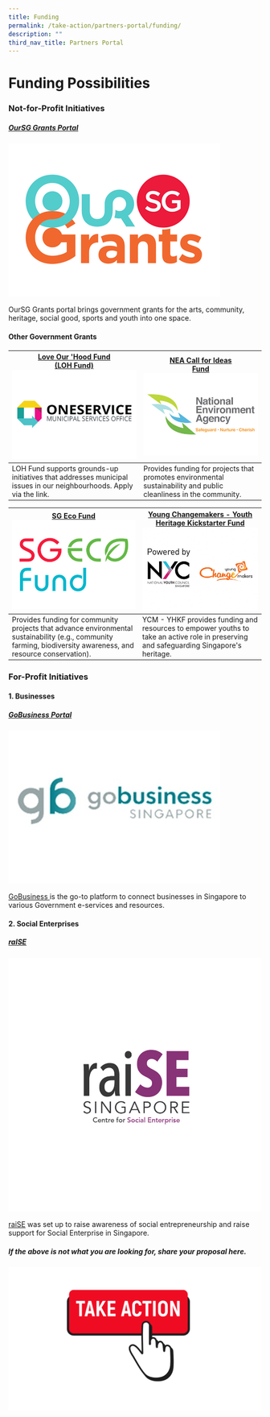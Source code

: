 ```yaml
---
title: Funding
permalink: /take-action/partners-portal/funding/
description: ""
third_nav_title: Partners Portal
---
```

# Funding Possibilities


### Not-for-Profit Initiatives 

##### [OurSG Grants Portal](https://oursggrants.gov.sg)

[![](/images/oursggrants_logo.png)](https://oursggrants.gov.sg)

OurSG Grants portal brings government grants for the arts, community, heritage, social good, sports and youth into one space. 

#### Other Government Grants

| [Love Our 'Hood Fund <br>(LOH Fund)](https://go.gov.sg/fund-application)![](/images/Opportunities/mso-logo_422x304.jpg)| [NEA Call for Ideas <br>Fund](https://www.nea.gov.sg/programmes-grants/grants-and-awards/call-for-ideas-fund) ![](/images/Opportunities/nea-logo_422x304.jpg) |
| -------- | -------- | 
|LOH Fund supports grounds-up initiatives that addresses municipal issues in our neighbourhoods. Apply via the link. | Provides funding for projects that promotes environmental sustainability and public cleanliness in the community. | 

| [SG Eco Fund](https://www.mse.gov.sg/sgecofund) ![](/images/Opportunities/sg-eco-fund_422x304.jpg) | [Young Changemakers - Youth Heritage Kickstarter Fund](https://www.nyc.gov.sg/programmes-grants/young-changemakers) ![](/images/Opportunities/nyc-ycm-logo-(422x304).jpg) |
| -------- | -------- | 
|Provides funding for community projects that advance environmental sustainability (e.g., community farming, biodiversity awareness, and resource conservation). | YCM - YHKF provides funding and resources to empower youths to take an active role in preserving and safeguarding Singapore's heritage. | 

### For-Profit Initiatives 

#### 1. Businesses

##### [GoBusiness Portal](https://gobusiness.gov.sg)

[![](/images/Opportunities/gobusiness-logo-v2.jpg)](https://gobusiness.gov.sg)

[GoBusiness ](https://gobusiness.gov.sg) is the go-to platform to connect businesses in Singapore to various Government e-services and resources. 

#### 2. Social Enterprises

##### [raISE](https://www.raise.sg)

[![](/images/Opportunities/rsz_raise.png)](https://www.raise.sg)

[raiSE](https://www.raise.sg) was set up to raise awareness of social entrepreneurship and raise support for Social Enterprise in Singapore. 

##### If the above is not what you are looking for, share your proposal here.

[![](/images/take%20action.png)](https://go.gov.sg/takeactiontoday)